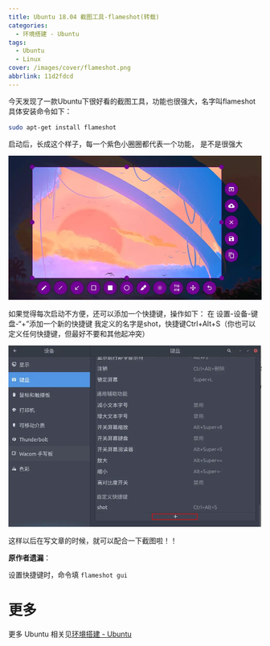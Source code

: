 ```yaml
---
title: Ubuntu 18.04 截图工具-flameshot(转载)
categories:
  - 环境搭建 - Ubuntu
tags:
  - Ubuntu
  - Linux
cover: /images/cover/flameshot.png
abbrlink: 11d2fdcd
---
```


今天发现了一款Ubuntu下很好看的截图工具，功能也很强大，名字叫flameshot
具体安装命令如下：

```bash
sudo apt-get install flameshot
```

启动后，长成这个样子，每一个紫色小圈圈都代表一个功能， 是不是很强大

![](/images/Ubuntu-18-04-截图工具-flameshot-转载/2020-03-12-15-49-30.png)

如果觉得每次启动不方便，还可以添加一个快捷键，操作如下：
在 设置-设备-键盘-“+”添加一个新的快捷键
我定义的名字是shot，快捷键Ctrl+Alt+S（你也可以定义任何快捷键，但最好不要和其他起冲突）

![](/images/Ubuntu-18-04-截图工具-flameshot-转载/2020-03-12-15-50-02.png)

这样以后在写文章的时候，就可以配合一下截图啦！！

**原作者遗漏**：

设置快捷键时，命令填 `flameshot gui`

# 更多

更多 Ubuntu 相关见[环境搭建 - Ubuntu](/categories/环境搭建-Ubuntu/)